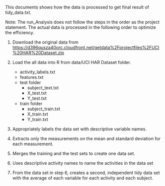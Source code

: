 This documents shows how the data is processed to get final result of tidy_data.txt.

Note: The run_Analysis does not follow the steps in the order as the project statement. The actual data is processed in the following order to optimize the efficiency.

1. Download the original data from https://d396qusza40orc.cloudfront.net/getdata%2Fprojectfiles%2FUCI%20HAR%20Dataset.zip

2. Load the all data into R from data/UCI HAR Dataset folder.
	- activity_labels.txt
	- features.txt
	- test folder
		- subject_text.txt
		- X_test.txt
		- Y_test.txt
	- train folder
		- subject_train.txt
		- X_train.txt
		- Y_train.txt

3. Appropriately labels the data set with descriptive variable names.

4. Extracts only the measurements on the mean and standard deviation for each measurement.

5. Merges the training and the test sets to create one data set.

6. Uses descriptive activity names to name the activities in the data set

7. From the data set in step 6, creates a second, independent tidy data set with the average of each variable for each activity and each subject.






